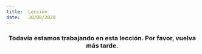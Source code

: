 ```yaml
---
title:  Lección
date:   30/08/2020
---
```


### <center>Todavía estamos trabajando en esta lección. Por favor, vuelva más tarde.</center>